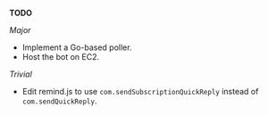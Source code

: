**TODO**

*Major*
+ Implement a Go-based poller.
+ Host the bot on EC2.

*Trivial*
+ Edit remind.js to use `com.sendSubscriptionQuickReply` instead of `com.sendQuickReply`.